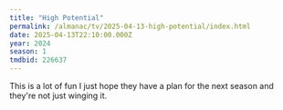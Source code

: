 ```yaml
---
title: "High Potential"
permalink: /almanac/tv/2025-04-13-high-potential/index.html
date: 2025-04-13T22:10:00.000Z
year: 2024
season: 1
tmdbid: 226637
---
```


This is a lot of fun I just hope they have a plan for the next season and they're not just winging it.